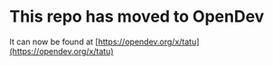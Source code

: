 # This repo has moved to OpenDev

It can now be found at [https://opendev.org/x/tatu](https://opendev.org/x/tatu)
